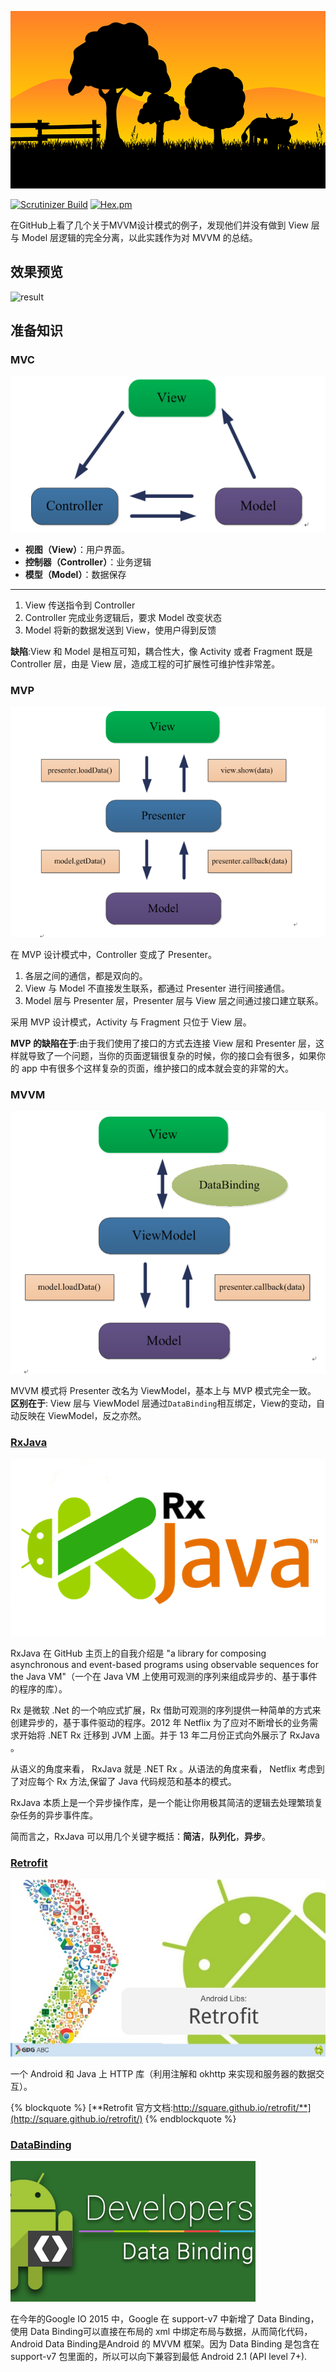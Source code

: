 ![Cover](https://github.com/githubhaohao/ImageRoom/blob/master/Images/country-1295915__340.png?raw=true)

[![Scrutinizer Build](https://img.shields.io/scrutinizer/build/g/filp/whoops.svg)]() [![Hex.pm](https://img.shields.io/hexpm/l/plug.svg)]()

在GitHub上看了几个关于MVVM设计模式的例子，发现他们并没有做到 View 层与 Model 层逻辑的完全分离，以此实践作为对 MVVM 的总结。

## 效果预览
![result](https://github.com/githubhaohao/MVVMRxJavaRetrofitSample/blob/master/image/sample.gif?raw=true)
## 准备知识
### MVC
![mvc](https://github.com/githubhaohao/ImageRoom/blob/master/Images/mvvm/mvc.PNG?raw=true)

- **视图（View）**：用户界面。
- **控制器（Controller）**：业务逻辑
- **模型（Model）**：数据保存

---
1. View 传送指令到 Controller
2. Controller 完成业务逻辑后，要求 Model 改变状态
3. Model 将新的数据发送到 View，使用户得到反馈

**缺陷**:View 和 Model 是相互可知，耦合性大，像 Activity 或者 Fragment 既是 Controller 层，由是 View 层，造成工程的可扩展性可维护性非常差。

### MVP
![mvp](https://github.com/githubhaohao/ImageRoom/blob/master/Images/mvvm/mvp.png?raw=true)

在 MVP 设计模式中，Controller 变成了 Presenter。

1. 各层之间的通信，都是双向的。
2. View 与 Model 不直接发生联系，都通过 Presenter 进行间接通信。
3. Model 层与 Presenter 层，Presenter 层与 View 层之间通过接口建立联系。

采用 MVP 设计模式，Activity 与 Fragment 只位于 View 层。

**MVP 的缺陷在于**:由于我们使用了接口的方式去连接 View 层和  Presenter 层，这样就导致了一个问题，当你的页面逻辑很复杂的时候，你的接口会有很多，如果你的 app 中有很多个这样复杂的页面，维护接口的成本就会变的非常的大。

### MVVM
![MVVM](https://github.com/githubhaohao/ImageRoom/blob/master/Images/mvvm/mvvp.PNG?raw=true)

MVVM 模式将 Presenter 改名为 ViewModel，基本上与 MVP 模式完全一致。
**区别在于**: View 层与 ViewModel 层通过`DataBinding`相互绑定，View的变动，自动反映在 ViewModel，反之亦然。

### [RxJava](https://github.com/ReactiveX/RxJava )

![RxJava](https://github.com/githubhaohao/ImageRoom/blob/master/Images/mvvm/kotlin-android-rxjava.png?raw=true)

RxJava 在 GitHub 主页上的自我介绍是 "a library for composing asynchronous and event-based programs using observable sequences for the Java VM"（一个在 Java VM 上使用可观测的序列来组成异步的、基于事件的程序的库）。

Rx 是微软 .Net 的一个响应式扩展，Rx 借助可观测的序列提供一种简单的方式来创建异步的，基于事件驱动的程序。2012 年 Netflix 为了应对不断增长的业务需求开始将 .NET Rx 迁移到 JVM 上面。并于 13 年二月份正式向外展示了 RxJava 。

从语义的角度来看， RxJava 就是 .NET Rx 。从语法的角度来看， Netflix 考虑到了对应每个 Rx 方法,保留了 Java 代码规范和基本的模式。

RxJava 本质上是一个异步操作库，是一个能让你用极其简洁的逻辑去处理繁琐复杂任务的异步事件库。

简而言之，RxJava 可以用几个关键字概括：**简洁**，**队列化**，**异步**。

### [Retrofit](https://github.com/square/retrofit)

![retrofit](https://github.com/githubhaohao/ImageRoom/blob/master/Images/mvvm/android-libs-retrofit-1-638.jpg?raw=true)

一个 Android 和 Java 上 HTTP 库（利用注解和 okhttp 来实现和服务器的数据交互）。

{% blockquote %}
[**Retrofit 官方文档:http://square.github.io/retrofit/**](http://square.github.io/retrofit/)
{% endblockquote %}

### [DataBinding](https://developer.android.com/topic/libraries/data-binding/index.html)

![data-binding](https://github.com/githubhaohao/ImageRoom/blob/master/Images/mvvm/data_binding.png?raw=true)

在今年的Google IO 2015 中，Google 在 support-v7 中新增了 Data Binding，使用 Data Binding可以直接在布局的 xml 中绑定布局与数据，从而简化代码，Android Data Binding是Android 的 MVVM 框架。因为 Data Binding 是包含在 support-v7 包里面的，所以可以向下兼容到最低 Android 2.1 (API level 7+).


